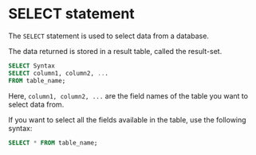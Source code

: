 # SELECT statement

The `SELECT` statement is used to select data from a database.

The data returned is stored in a result table, called the result-set.

``` sql
SELECT Syntax
SELECT column1, column2, ...
FROM table_name;
```

Here, `column1, column2, ...` are the field names of the table you want to select data from.

If you want to select all the fields available in the table, use the following syntax:

``` sql
SELECT * FROM table_name;
```
